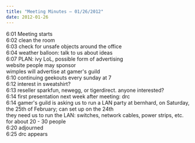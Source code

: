 ```yaml
---
title: "Meeting Minutes – 01/26/2012"
date: 2012-01-26
---
```

6:01  Meeting starts<br />
6:02  clean the room<br />
6:03  check for unsafe objects around the office<br />
6:04  weather balloon: talk to us about ideas<br />
6:07  PLAN: ivy LoL, possible form of advertising<br />
            website people may sponsor<br />
            wimples will advertise at gamer's guild<br />
6:10  continuing geekouts every sunday at 7<br />
6:12  interest in sweatshirt?<br />
6:13  reseller sparkfun, newegg, or tigerdirect. anyone interested?<br />
6:14  first presentation next week after meeting: drc<br />
6:14  gamer's guild is asking us to run a LAN party at bernhard, on Saturday, the 25th of February; can set up on the 24th<br />
      they need us to run the LAN: switches, network cables, power strips, etc.<br />
      for about 20 - 30 people<br />
6:20  adjourned<br />
6:25  drc appears
